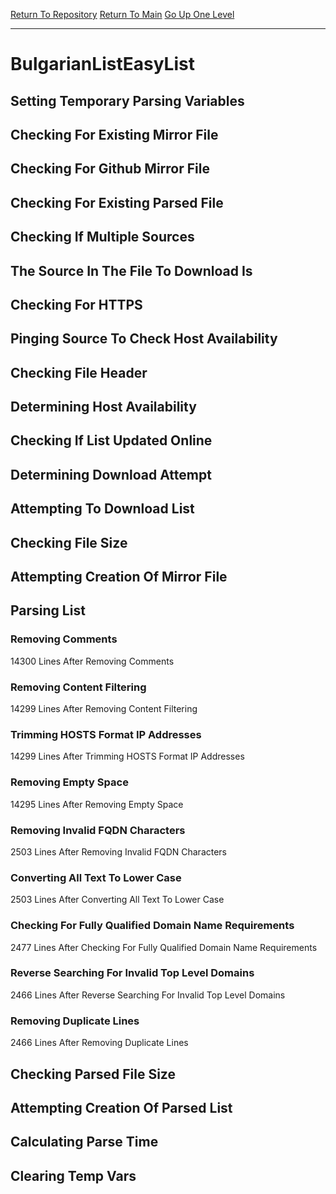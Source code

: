 [Return To Repository](https://github.com/deathbybandaid/piholeparser/)
[Return To Main](https://github.com/deathbybandaid/piholeparser/blob/master/RecentRunLogs/Mainlog.md)
[Go Up One Level](https://github.com/deathbybandaid/piholeparser/blob/master/RecentRunLogs/TopLevelScripts/30-Processing-External-Blacklists.md)
____________________________________
# BulgarianListEasyList
## Setting Temporary Parsing Variables
## Checking For Existing Mirror File
## Checking For Github Mirror File
## Checking For Existing Parsed File
## Checking If Multiple Sources
## The Source In The File To Download Is
## Checking For HTTPS
## Pinging Source To Check Host Availability
## Checking File Header
## Determining Host Availability
## Checking If List Updated Online
## Determining Download Attempt
## Attempting To Download List
## Checking File Size
## Attempting Creation Of Mirror File
## Parsing List
### Removing Comments
14300 Lines After Removing Comments
### Removing Content Filtering
14299 Lines After Removing Content Filtering
### Trimming HOSTS Format IP Addresses
14299 Lines After Trimming HOSTS Format IP Addresses
### Removing Empty Space
14295 Lines After Removing Empty Space
### Removing Invalid FQDN Characters
2503 Lines After Removing Invalid FQDN Characters
### Converting All Text To Lower Case
2503 Lines After Converting All Text To Lower Case
### Checking For Fully Qualified Domain Name Requirements
2477 Lines After Checking For Fully Qualified Domain Name Requirements
### Reverse Searching For Invalid Top Level Domains
2466 Lines After Reverse Searching For Invalid Top Level Domains
### Removing Duplicate Lines
2466 Lines After Removing Duplicate Lines
## Checking Parsed File Size
## Attempting Creation Of Parsed List
## Calculating Parse Time
## Clearing Temp Vars

